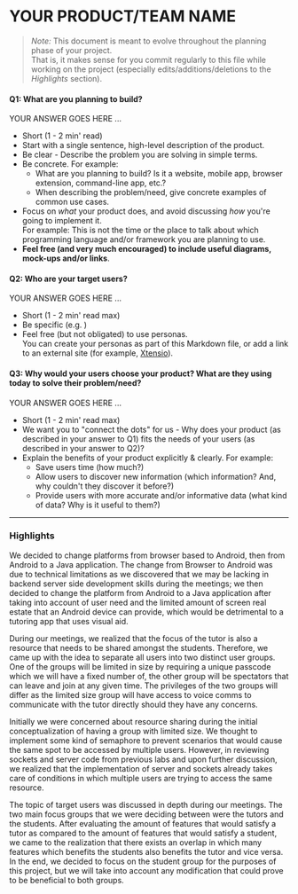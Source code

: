 # YOUR PRODUCT/TEAM NAME

 > _Note:_ This document is meant to evolve throughout the planning phase of your project.    
 > That is, it makes sense for you commit regularly to this file while working on the project (especially edits/additions/deletions to the _Highlights_ section).

#### Q1: What are you planning to build?

YOUR ANSWER GOES HERE ...

 * Short (1 - 2 min' read)
 * Start with a single sentence, high-level description of the product.
 * Be clear - Describe the problem you are solving in simple terms.
 * Be concrete. For example:
    * What are you planning to build? Is it a website, mobile app,
   browser extension, command-line app, etc.?      
    * When describing the problem/need, give concrete examples of common use cases.
 * Focus on *what* your product does, and avoid discussing *how* you're going to implement it.      
   For example: This is not the time or the place to talk about which programming language and/or framework you are planning to use.
 * **Feel free (and very much encouraged) to include useful diagrams, mock-ups and/or links**.


#### Q2: Who are your target users?

YOUR ANSWER GOES HERE ...

 * Short (1 - 2 min' read max)
 * Be specific (e.g. )
 * Feel free (but not obligated) to use personas.        
   You can create your personas as part of this Markdown file, or add a link to an external site (for example, [Xtensio](https://xtensio.com/user-persona/)).

#### Q3: Why would your users choose your product? What are they using today to solve their problem/need?

YOUR ANSWER GOES HERE ...

 * Short (1 - 2 min' read max)
 * We want you to "connect the dots" for us - Why does your product (as described in your answer to Q1) fits the needs of your users (as described in your answer to Q2)?
 * Explain the benefits of your product explicitly & clearly. For example:
    * Save users time (how much?)
    * Allow users to discover new information (which information? And, why couldn't they discover it before?)
    * Provide users with more accurate and/or informative data (what kind of data? Why is it useful to them?)


----

### Highlights

We decided to change platforms from browser based to Android, then from Android to a Java application. The change from Browser to Android was due to technical limitations as we discovered that we may be lacking in backend server side development skills during the meetings; we then decided to change the platform from Android to a Java application after taking into account of user need and the limited amount of screen real estate that an Android device can provide, which would be detrimental to a tutoring app that uses visual aid.

During our meetings, we realized that the focus of the tutor is also a resource that needs to be shared amongst the students. Therefore, we came up with the idea to separate all users into two distinct user groups. One of the groups will be limited in size by requiring a unique passcode which we will have a fixed number of, the other group will be spectators that can leave and join at any given time. The privileges of the two groups will differ as the limited size group will have access to voice comms to communicate with the tutor directly should they have any concerns.

Initially we were concerned about resource sharing during the initial conceptualization of having a group with limited size. We thought to implement some kind of semaphore to prevent scenarios that would cause the same spot to be accessed by multiple users. However, in reviewing sockets and server code from previous labs and upon further discussion, we realized that the implementation of server and sockets already takes care of conditions in which multiple users are trying to access the same resource.

The topic of target users was discussed in depth during our meetings. The two main focus groups that we were deciding between were the tutors and the students. After evaluating the amount of features that would satisfy a tutor as compared to the amount of features that would satisfy a student, we came to the realization that there exists an overlap in which many features which benefits the students also benefits the tutor and vice versa. In the end, we decided to focus on the student group for the purposes of this project, but we will take into account any modification that could prove to be beneficial to both groups.





